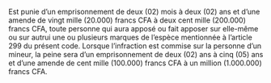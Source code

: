 Est punie d’un emprisonnement de deux (02) mois à deux (02) ans et d’une amende de vingt mille (20.000) francs CFA à deux cent mille (200.000) francs CFA, toute personne qui aura apposé ou fait apposer sur elle-même ou sur autrui une ou plusieurs marques de l’espèce mentionnée à l’article 299 du présent code.
Lorsque l’infraction est commise sur la personne d’un mineur, la peine sera d’un emprisonnement de deux (02) ans à cinq (05) ans et d’une amende de cent mille (100.000) francs CFA à un million (1.000.000) francs CFA.